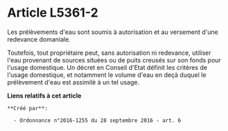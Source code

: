 # Article L5361-2

Les prélèvements d'eau sont soumis à autorisation et au versement d'une redevance domaniale. 

Toutefois, tout propriétaire peut, sans autorisation ni redevance, utiliser l'eau provenant de sources situées ou de puits
creusés sur son fonds pour l'usage domestique. Un décret en Conseil d'Etat définit les critères de l'usage domestique, et
notamment le volume d'eau en deçà duquel le prélèvement d'eau est assimilé à un tel usage.

**Liens relatifs à cet article**

	**Créé par**:

	  - Ordonnance n°2016-1255 du 28 septembre 2016 - art. 6
